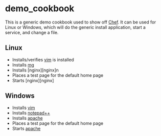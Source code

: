 # demo_cookbook

This is a generic demo cookbook used to show off [Chef][chef]. It can
be used for Linux or Windows, which will do the generic install
application, start a service, and change a file.

## Linux
- Installs/verifies [vim][vim] is installed
- Installs [mg][mg]
- Installs [nginx][nginx]n
- Places a test page for the default home page
- Starts [nginx][nginx]

## Windows
- Installs [vim][vim]
- Installs [notepad++][notepad++]
- Installs [apache][apache]
- Places a test page for the default home page
- Starts [apache][apache]



[chef]: https://chef.io
[vim]: http://www.vim.org/
[mg]: http://homepage.boetes.org/software/mg/
[notepad++]: https://notepad-plus-plus.org/
[apache]: https://httpd.apache.org/

